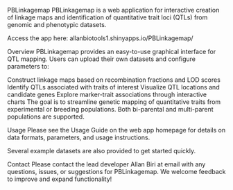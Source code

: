 PBLinkagemap
PBLinkagemap is a web application for interactive creation of linkage maps and identification of quantitative trait loci (QTLs) from genomic and phenotypic datasets.

Access the app here: allanbiotools1.shinyapps.io/PBLinkagemap/

Overview
PBLinkagemap provides an easy-to-use graphical interface for QTL mapping. Users can upload their own datasets and configure parameters to:

Construct linkage maps based on recombination fractions and LOD scores
Identify QTLs associated with traits of interest
Visualize QTL locations and candidate genes
Explore marker-trait associations through interactive charts
The goal is to streamline genetic mapping of quantitative traits from experimental or breeding populations. Both bi-parental and multi-parent populations are supported.

Usage
Please see the Usage Guide on the web app homepage for details on data formats, parameters, and usage instructions.

Several example datasets are also provided to get started quickly.

Contact
Please contact the lead developer Allan Biri at email with any questions, issues, or suggestions for PBLinkagemap. We welcome feedback to improve and expand functionality!
